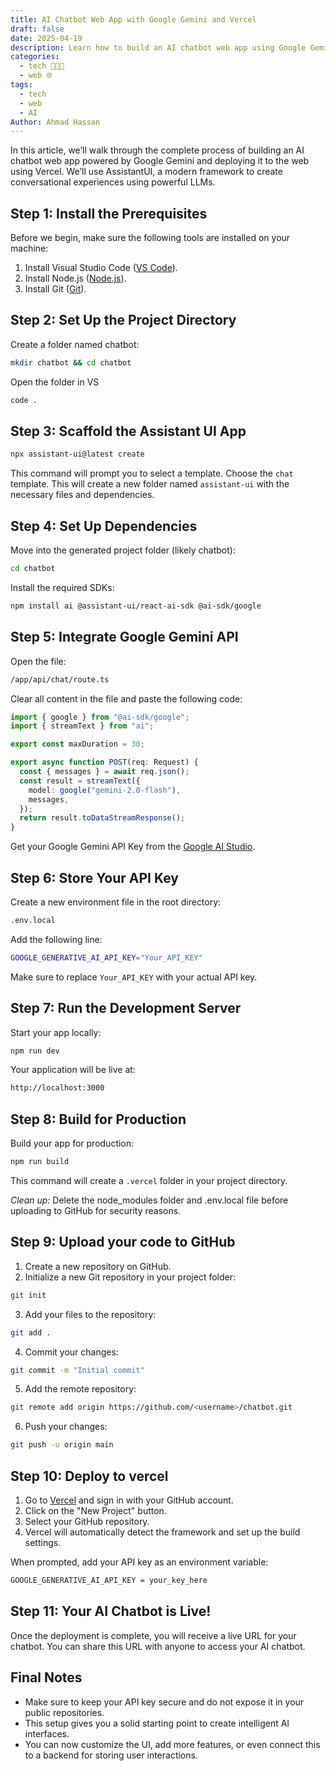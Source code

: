 ```yaml
---
title: AI Chatbot Web App with Google Gemini and Vercel
draft: false
date: 2025-04-19
description: Learn how to build an AI chatbot web app using Google Gemini and deploy it on Vercel.
categories:
  - tech 👨🏻‍💻
  - web 🌐
tags:
  - tech
  - web
  - AI
Author: Ahmad Hassan
---
```


In this article, we’ll walk through the complete process of building an AI chatbot web app powered by Google Gemini and deploying it to the web using Vercel. We’ll use AssistantUI, a modern framework to create conversational experiences using powerful LLMs.

## Step 1: Install the Prerequisites

Before we begin, make sure the following tools are installed on your machine:

1. Install Visual Studio Code ([VS Code](https://code.visualstudio.com)).
2. Install Node.js ([Node.js](https://nodejs.org/en/download/)).
3. Install Git ([Git](https://git-scm.com/downloads)).

## Step 2: Set Up the Project Directory

Create a folder named chatbot:

```bash
mkdir chatbot && cd chatbot
```

Open the folder in VS 

```bash 
code .
```

## Step 3: Scaffold the Assistant UI App 

```bash 
npx assistant-ui@latest create
```

This command will prompt you to select a template. Choose the `chat` template. This will create a new folder named `assistant-ui` with the necessary files and dependencies.

## Step 4: Set Up Dependencies 

Move into the generated project folder (likely chatbot):

```bash
cd chatbot
```

Install the required SDKs:

```bash
npm install ai @assistant-ui/react-ai-sdk @ai-sdk/google
```

## Step 5: Integrate Google Gemini API

Open the file:

```bash
/app/api/chat/route.ts
```

Clear all content in the file and paste the following code:

```typescript
import { google } from "@ai-sdk/google";
import { streamText } from "ai";

export const maxDuration = 30;

export async function POST(req: Request) {
  const { messages } = await req.json();
  const result = streamText({
    model: google("gemini-2.0-flash"),
    messages,
  });
  return result.toDataStreamResponse();
}
```

Get your Google Gemini API Key from the [Google AI Studio](https://aistudio.google.com/).

## Step 6: Store Your API Key

Create a new environment file in the root directory:

```bash
.env.local
```

Add the following line:

```bash
GOOGLE_GENERATIVE_AI_API_KEY="Your_API_KEY"
```

Make sure to replace `Your_API_KEY` with your actual API key.

## Step 7: Run the Development Server

Start your app locally:

```bash
npm run dev
```

Your application will be live at:

```bash
http://localhost:3000
```

## Step 8: Build for Production

 Build your app for production:

```bash
npm run build
```

This command will create a `.vercel` folder in your project directory.

*Clean up:* Delete the node_modules folder and .env.local file before uploading to GitHub for security reasons.

## Step 9: Upload your code to GitHub

1. Create a new repository on GitHub.
2. Initialize a new Git repository in your project folder:

```bash
git init
```

3. Add your files to the repository:

```bash
git add .
```

4. Commit your changes:

```bash
git commit -m "Initial commit"
```

5. Add the remote repository:

```bash
git remote add origin https://github.com/<username>/chatbot.git
```

6. Push your changes:

```bash
git push -u origin main
```

## Step 10: Deploy to vercel

1. Go to [Vercel](https://vercel.com/) and sign in with your GitHub account.
2. Click on the "New Project" button.
3. Select your GitHub repository.
4. Vercel will automatically detect the framework and set up the build settings.

 When prompted, add your API key as an environment variable:

```bash
GOOGLE_GENERATIVE_AI_API_KEY = your_key_here
```

## Step 11: Your AI Chatbot is Live!

Once the deployment is complete, you will receive a live URL for your chatbot. You can share this URL with anyone to access your AI chatbot.

## Final Notes

- Make sure to keep your API key secure and do not expose it in your public repositories.
- This setup gives you a solid starting point to create intelligent AI interfaces.
- You can now customize the UI, add more features, or even connect this to a backend for storing user interactions.

